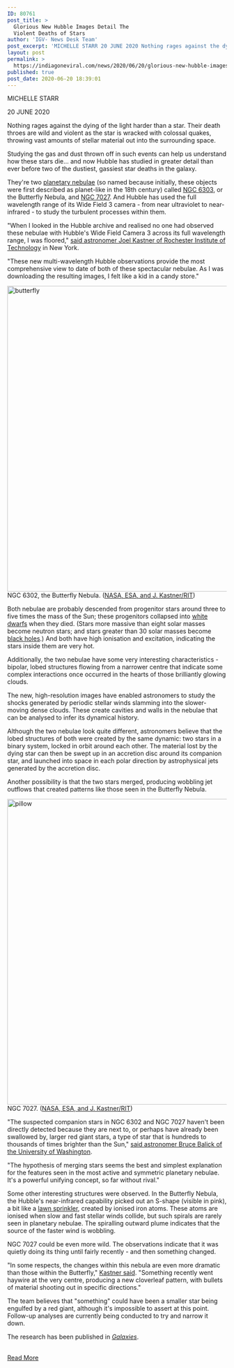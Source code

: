 ```yaml
---
ID: 80761
post_title: >
  Glorious New Hubble Images Detail The
  Violent Deaths of Stars
author: 'IGV- News Desk Team'
post_excerpt: 'MICHELLE STARR 20 JUNE 2020 Nothing rages against the dying of the light harder than a star. Their death throes are wild and violent as the star is wracked with colossal quakes, throwing vast amounts of stellar material out into the surrounding space. Studying the gas and dust thrown off in such events can help&hellip;'
layout: post
permalink: >
  https://indiagoneviral.com/news/2020/06/20/glorious-new-hubble-images-detail-the-violent-deaths-of-stars/80761/india-gone-viral/
published: true
post_date: 2020-06-20 18:39:01
---
```

<div>
<div>


<div>

<div>
<p><span>MICHELLE STARR </span></p>
<p><span>
20 JUNE 2020 </span></p></div>
</div>
</div>
</div><div id="item_44455">
<div>
<div>
<p>Nothing rages against the dying of the light harder than a star. Their death throes are wild and violent as the star is wracked with colossal quakes, throwing vast amounts of stellar material out into the surrounding space.</p>
<p>Studying the gas and dust thrown off in such events can help us understand how these stars die… and now Hubble has studied in greater detail than ever before two of the dustiest, gassiest star deaths in the galaxy.</p><p>They're two <a href="https://en.wikipedia.org/wiki/Planetary_nebula">planetary nebulae</a> (so named because initially, these objects were first described as planet-like in the 18th century) called <a href="https://en.wikipedia.org/wiki/NGC_6302">NGC 6303</a>, or the Butterfly Nebula, and <a href="https://en.wikipedia.org/wiki/NGC_7027">NGC 7027</a>. And Hubble has used the full wavelength range of its Wide Field 3 camera - from near ultraviolet to near-infrared - to study the turbulent processes within them.</p><p>"When I looked in the Hubble archive and realised no one had observed these nebulae with Hubble's Wide Field Camera 3 across its full wavelength range, I was floored," <a href="https://hubblesite.org/contents/news-releases/2020/news-2020-31">said astronomer Joel Kastner of Rochester Institute of Technology</a> in New York.</p><p>"These new multi-wavelength Hubble observations provide the most comprehensive view to date of both of these spectacular nebulae. As I was downloading the resulting images, I felt like a kid in a candy store."</p><p><span><img alt="butterfly" src="http://www.sciencealert.com/images/2020-06/butterfly.jpg" width="700"></img><span>NGC 6302, the Butterfly Nebula. (<a href="https://hubblesite.org/contents/media/images/2020/31/4680-Image">NASA, ESA, and J. Kastner/RIT</a>)</span></span></p><p>Both nebulae are probably descended from progenitor stars around three to five times the mass of the Sun; these progenitors collapsed into <a href="https://en.wikipedia.org/wiki/White_dwarf">white dwarfs</a> when they died. (Stars more massive than eight solar masses become neutron stars; and stars greater than 30 solar masses become <a href="https://www.sciencealert.com/black-holes" target="_blank" title="black holes" rel="noopener noreferrer">black holes</a>.) And both have high ionisation and excitation, indicating the stars inside them are very hot.</p><p>Additionally, the two nebulae have some very interesting characteristics - bipolar, lobed structures flowing from a narrower centre that indicate some complex interactions once occurred in the hearts of those brilliantly glowing clouds.</p><p>The new, high-resolution images have enabled astronomers to study the shocks generated by periodic stellar winds slamming into the slower-moving dense clouds. These create cavities and walls in the nebulae that can be analysed to infer its dynamical history.</p><p>Although the two nebulae look quite different, astronomers believe that the lobed structures of both were created by the same dynamic: two stars in a binary system, locked in orbit around each other. The material lost by the dying star can then be swept up in an accretion disc around its companion star, and launched into space in each polar direction by astrophysical jets generated by the accretion disc.</p><p>Another possibility is that the two stars merged, producing wobbling jet outflows that created patterns like those seen in the Butterfly Nebula.</p><p><span><img alt="pillow" src="http://www.sciencealert.com/images/2020-06/pillow.jpg" width="700"></img><span>NGC 7027. (<a href="https://hubblesite.org/uploads/image_file/image_attachment/32164/STScI-H-p2031d-f-1764x1249.png">NASA, ESA, and J. Kastner/RIT</a>)</span></span></p><p>"The suspected companion stars in NGC 6302 and NGC 7027 haven't been directly detected because they are next to, or perhaps have already been swallowed by, larger red giant stars, a type of star that is hundreds to thousands of times brighter than the Sun," <a href="https://hubblesite.org/contents/news-releases/2020/news-2020-31">said astronomer Bruce Balick of the University of Washington</a>.</p><p>"The hypothesis of merging stars seems the best and simplest explanation for the features seen in the most active and symmetric planetary nebulae. It's a powerful unifying concept, so far without rival."</p><p>Some other interesting structures were observed. In the Butterfly Nebula, the Hubble's near-infrared capability picked out an S-shape (visible in pink), a bit like a <a href="http://www.sciencealert.com/this-jaw-dropping-binary-star-is-about-to-go-supernova-and-it-shouldn-t-even-be-here">lawn sprinkler</a>, created by ionised iron atoms. These atoms are ionised when slow and fast stellar winds collide, but such spirals are rarely seen in planetary nebulae. The spiralling outward plume indicates that the source of the faster wind is wobbling.</p><p>NGC 7027 could be even more wild. The observations indicate that it was quietly doing its thing until fairly recently - and then something changed.</p><p>"In some respects, the changes within this nebula are even more dramatic than those within the Butterfly," <a href="https://hubblesite.org/contents/news-releases/2020/news-2020-31">Kastner said</a>. "Something recently went haywire at the very centre, producing a new cloverleaf pattern, with bullets of material shooting out in specific directions."</p><p>The team believes that "something" could have been a smaller star being engulfed by a red giant, although it's impossible to assert at this point. Follow-up analyses are currently being conducted to try and narrow it down.</p><p>The research has been published in <em><a href="https://www.mdpi.com/2075-4434/8/2/49">Galaxies</a></em>.</p> </div>
</div>
</div><br/><a href="https://www.sciencealert.com/hubble-has-taken-glorious-new-images-of-the-deaths-of-stars" class="button purchase" rel="nofollow noopener noreferrer" target="_blank">Read More</a>
